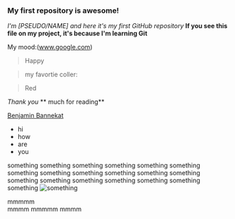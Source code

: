 ### My first repository is awesome!

_I'm [PSEUDO/NAME] and here it's my first GitHub repository_
**If you see this file on my project, it's because I'm learning Git**

My mood:(www.google.com)

> Happy

> my favortie coller:

> Red

_Thank you_ ** much for reading**

[Benjamin Bannekat](https://octodex.github.com/images/bannekat.png)

* hi
* how
* are
* you

something something something something something something something something something something something something something something something something something something something ![something](https://www.google.com/url?sa=i&url=https%3A%2F%2Fwww.goodhousekeeping.com%2Flife%2Fpets%2Fg4531%2Fcutest-dog-breeds%2F&psig=AOvVaw2KzAYVi3QiEg0lhIWDopr6&ust=1675456796856000&source=images&cd=vfe&ved=0CA8QjRxqFwoTCNCeq4vZ9_wCFQAAAAAdAAAAABAE)

mmmmm  
mmmm
mmmmm
mmmm
